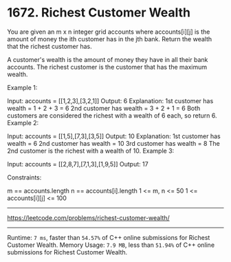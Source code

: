 # 1672. Richest Customer Wealth

You are given an m x n integer grid accounts where accounts[i][j] is the amount of money the i​​​​​​​​​​​th​​​​ customer has in the j​​​​​​​​​​​th​​​​ bank. Return the wealth that the richest customer has.

A customer's wealth is the amount of money they have in all their bank accounts. The richest customer is the customer that has the maximum wealth.

 

Example 1:

Input: accounts = [[1,2,3],[3,2,1]]
Output: 6
Explanation:
1st customer has wealth = 1 + 2 + 3 = 6
2nd customer has wealth = 3 + 2 + 1 = 6
Both customers are considered the richest with a wealth of 6 each, so return 6.
Example 2:

Input: accounts = [[1,5],[7,3],[3,5]]
Output: 10
Explanation: 
1st customer has wealth = 6
2nd customer has wealth = 10 
3rd customer has wealth = 8
The 2nd customer is the richest with a wealth of 10.
Example 3:

Input: accounts = [[2,8,7],[7,1,3],[1,9,5]]
Output: 17
 

Constraints:

m == accounts.length
n == accounts[i].length
1 <= m, n <= 50
1 <= accounts[i][j] <= 100

---

https://leetcode.com/problems/richest-customer-wealth/

---

Runtime: `7 ms`, faster than `54.57%` of C++ online submissions for Richest Customer Wealth.
Memory Usage: `7.9 MB`, less than `51.94%` of C++ online submissions for Richest Customer Wealth.